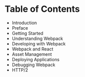 # Table of Contents

* Introduction
* Preface
* Getting Started
* Understanding Webpack
* Developing with Webpack
* Webpack and React
* Asset Management
* Deploying Applications
* Debugging Webpack
* HTTP/2

